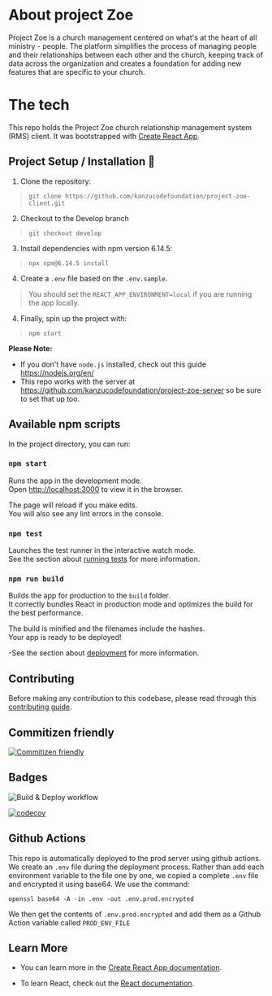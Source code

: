 # About project Zoe

Project Zoe is a church management centered on what's at the heart of all ministry - people. The platform simplifies the process of managing people and their relationships between each other and the church, keeping track of data across the organization and creates a foundation for adding new features that are specific to your church.

# The tech

This repo holds the Project Zoe church relationship management system (RMS) client. 
It was bootstrapped with [Create React App](https://github.com/facebook/create-react-app).

## Project Setup / Installation 🚀

1. Clone the repository:

> `git clone https://github.com/kanzucodefoundation/project-zoe-client.git`

2. Checkout to the Develop branch

> `git checkout develop`

3. Install dependencies with npm version 6.14.5:

> `npx npm@6.14.5 install`

4. Create a `.env` file based on the `.env.sample`.

> You should set the `REACT_APP_ENVIRONMENT=local` if you are running the app locally.

4. Finally, spin up the project with:

> `npm start`

**Please Note:** 
- If you don't have `node.js` installed, check out this guide https://nodejs.org/en/
- This repo works with the server at https://github.com/kanzucodefoundation/project-zoe-server so be sure to set that up too.

## Available npm scripts

In the project directory, you can run:

### `npm start`

Runs the app in the development mode.<br />
Open [http://localhost:3000](http://localhost:3000) to view it in the browser.

The page will reload if you make edits.<br />
You will also see any lint errors in the console.

### `npm test`

Launches the test runner in the interactive watch mode.<br />
See the section about [running tests](https://facebook.github.io/create-react-app/docs/running-tests) for more information.

### `npm run build`

Builds the app for production to the `build` folder.<br />
It correctly bundles React in production mode and optimizes the build for the best performance.

The build is minified and the filenames include the hashes.<br />
Your app is ready to be deployed!

-See the section about [deployment](https://facebook.github.io/create-react-app/docs/deployment) for more information.

## Contributing
Before making any contribution to this codebase, please read through this [contributing guide](https://github.com/kanzucodefoundation/project-zoe-client/blob/master/contributing.md).

## Commitizen friendly
[![Commitizen friendly](https://img.shields.io/badge/commitizen-friendly-brightgreen.svg)](http://commitizen.github.io/cz-cli/)

## Badges
![Build & Deploy workflow](https://github.com/kanzucodefoundation/project-zoe-client/actions/workflows/main.yml/badge.svg)

[![codecov](https://codecov.io/gh/kanzucodefoundation/project-zoe-client/branch/master/graph/badge.svg?token=4BBZPRO0YM)](https://codecov.io/gh/kanzucodefoundation/project-zoe-client)

## Github Actions
This repo is automatically deployed to the prod server using github actions. We create an `.env` file during the deployment process. Rather than add each environment variable to the file one by one, we copied a complete `.env` file and encrypted it using base64. We use the command:

```
openssl base64 -A -in .env -out .env.prod.encrypted
```

We then get the contents of `.env.prod.encrypted` and add them as a Github Action variable called `PROD_ENV_FILE`

## Learn More

- You can learn more in the [Create React App documentation](https://facebook.github.io/create-react-app/docs/getting-started).

- To learn React, check out the [React documentation](https://reactjs.org/).